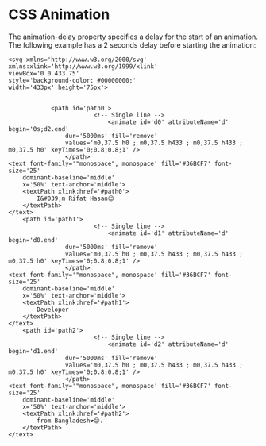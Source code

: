 <!DOCTYPE html>
<html>
<head>
  
</head>
<body>

<h1>CSS Animation</h1>

<p>The animation-delay property specifies a delay for the start of an animation. The following example has a 2 seconds delay before starting the animation:</p>

<div></div>

    <svg xmlns='http://www.w3.org/2000/svg'
    xmlns:xlink='http://www.w3.org/1999/xlink'
    viewBox='0 0 433 75'
    style='background-color: #00000000;'
    width='433px' height='75px'>

    
                <path id='path0'>
                            <!-- Single line -->
                                <animate id='d0' attributeName='d' begin='0s;d2.end'
                    dur='5000ms' fill='remove'
                    values='m0,37.5 h0 ; m0,37.5 h433 ; m0,37.5 h433 ; m0,37.5 h0' keyTimes='0;0.8;0.8;1' />
                    </path>
    <text font-family='"monospace", monospace' fill='#36BCF7' font-size='25'
        dominant-baseline='middle'
        x='50%' text-anchor='middle'>
        <textPath xlink:href='#path0'>
            I&#039;m Rifat Hasan😊
        </textPath>
    </text>
        <path id='path1'>
                            <!-- Single line -->
                                <animate id='d1' attributeName='d' begin='d0.end'
                    dur='5000ms' fill='remove'
                    values='m0,37.5 h0 ; m0,37.5 h433 ; m0,37.5 h433 ; m0,37.5 h0' keyTimes='0;0.8;0.8;1' />
                    </path>
    <text font-family='"monospace", monospace' fill='#36BCF7' font-size='25'
        dominant-baseline='middle'
        x='50%' text-anchor='middle'>
        <textPath xlink:href='#path1'>
            Developer
        </textPath>
    </text>
        <path id='path2'>
                            <!-- Single line -->
                                <animate id='d2' attributeName='d' begin='d1.end'
                    dur='5000ms' fill='remove'
                    values='m0,37.5 h0 ; m0,37.5 h433 ; m0,37.5 h433 ; m0,37.5 h0' keyTimes='0;0.8;0.8;1' />
                    </path>
    <text font-family='"monospace", monospace' fill='#36BCF7' font-size='25'
        dominant-baseline='middle'
        x='50%' text-anchor='middle'>
        <textPath xlink:href='#path2'>
            from Bangladesh❤😊.
        </textPath>
    </text>
</svg>
    
</body>
</html>

<!--
**ValentinaCham/ValentinaCham** is a ✨ _special_ ✨ repository because its `README.md` (this file) appears on your GitHub profile.

Here are some ideas to get you started:

- 🔭 I’m currently working on ...
- 🌱 I’m currently learning ...
- 👯 I’m looking to collaborate on ...
- 🤔 I’m looking for help with ...
- 💬 Ask me about ...
- 📫 How to reach me: ...
- 😄 Pronouns: ...
- ⚡ Fun fact: ...
-->
<!-- https://github.com/DenverCoder1/readme-typing-svg/ -->
